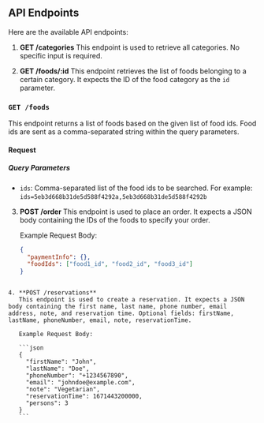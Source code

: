 ## API Endpoints

Here are the available API endpoints:

1. **GET /categories**
   This endpoint is used to retrieve all categories. No specific input is required.

2. **GET /foods/:id**
   This endpoint retrieves the list of foods belonging to a certain category. It expects the ID of the food category as the `id` parameter.

### `GET /foods`

This endpoint returns a list of foods based on the given list of food ids. Food ids are sent as a comma-separated string within the query parameters.

#### Request

##### Query Parameters

- `ids`: Comma-separated list of the food ids to be searched. For example: `ids=5eb3d668b31de5d588f4292a,5eb3d668b31de5d588f4292b`

3. **POST /order**
   This endpoint is used to place an order. It expects a JSON body containing the IDs of the foods to specify your order.

   Example Request Body:

   ```json
   {
     "paymentInfo": {},
     "foodIds": ["food1_id", "food2_id", "food3_id"]
   }
   ```

````

4. **POST /reservations**
   This endpoint is used to create a reservation. It expects a JSON body containing the first name, last name, phone number, email address, note, and reservation time. Optional fields: firstName, lastName, phoneNumber, email, note, reservationTime.

   Example Request Body:

   ```json
   {
     "firstName": "John",
     "lastName": "Doe",
     "phoneNumber": "+1234567890",
     "email": "johndoe@example.com",
     "note": "Vegetarian",
     "reservationTime": 1671443200000,
     "persons": 3
   }
   ```
````
